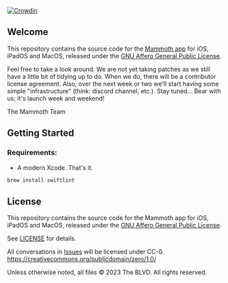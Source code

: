 [![Crowdin](https://badges.crowdin.net/mammoth-app/localized.svg)](https://crowdin.com/project/mammoth-app)

## Welcome

This repository contains the source code for the [Mammoth app](https://getmammoth.app) for iOS, iPadOS and MacOS, released under the [GNU Affero General Public License](https://www.gnu.org/licenses/agpl-3.0.html).

Feel free to take a look around. We are not yet taking patches as we still have a little bit of tidying up to do. When we do, there will be a contributor license agreement. Also, over the next week or two we'll start having some simple "infrastructure" (think: discord channel, etc.). Stay tuned... Bear with us; it's launch week and weekend!

The Mammoth Team


## Getting Started

### Requirements:

- A modern Xcode. That's it.

```zsh
brew install swiftlint
```

## License

This repository contains the source code for the Mammoth app for iOS, iPadOS and MacOS, released under the [GNU Affero General Public License](https://www.gnu.org/licenses/agpl-3.0.html).

See [LICENSE](./LICENSE.md) for details.

All conversations in [Issues](https://github.com/TheBLVD/mammoth/issues) will be licensed under CC-0. https://creativecommons.org/publicdomain/zero/1.0/

Unless otherwise noted, all files © 2023 The BLVD. All rights reserved.
